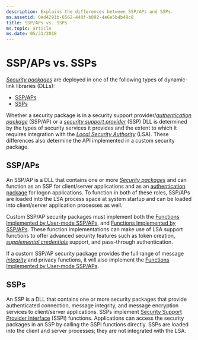 ```yaml
---
description: Explains the differences between SSP/APs and SSPs.
ms.assetid: 0ed4291b-6562-440f-b892-4e6e5b4b49c8
title: SSP/APs vs. SSPs
ms.topic: article
ms.date: 05/31/2018
---
```


# SSP/APs vs. SSPs

[*Security packages*](../secgloss/s-gly.md) are deployed in one of the following types of dynamic-link libraries (DLLs):

-   [SSP/APs](#sspaps-vs-ssps)
-   [SSPs](#sspaps-vs-ssps)

Whether a security package is in a security support provider/[*authentication package*](../secgloss/a-gly.md) (SSP/AP) or a [*security support provider*](../secgloss/s-gly.md) (SSP) DLL is determined by the types of security services it provides and the extent to which it requires integration with the [*Local Security Authority*](../secgloss/l-gly.md) (LSA). These differences also determine the API implemented in a custom security package.

## SSP/APs

An SSP/AP is a DLL that contains one or more [*Security packages*](../secgloss/s-gly.md) and can function as an SSP for client/server applications and as an [authentication package](authentication-packages.md) for logon applications. To function in both of these roles, SSP/APs are loaded into the LSA process space at system startup and can be loaded into client/server application processes as well.

Custom SSP/AP security packages must implement both the [Functions Implemented by User-mode SSP/APs](authentication-functions.md), and [Functions Implemented by SSP/APs](authentication-functions.md). These function implementations can make use of LSA support functions to offer advanced security features such as token creation, [*supplemental credentials*](../secgloss/s-gly.md) support, and pass-through authentication.

If a custom SSP/AP security package provides the full range of message [*integrity*](../secgloss/i-gly.md) and privacy functions, it will also implement the [Functions Implemented by User-mode SSP/APs](authentication-functions.md).

## SSPs

An SSP is a DLL that contains one or more security packages that provide authenticated connection, message integrity, and message encryption services to client/server applications. SSPs implement [Security Support Provider Interface](sspi.md) (SSPI) functions. Applications can access the security packages in an SSP by calling the SSPI functions directly. SSPs are loaded into the client and server processes; they are not integrated with the LSA.

 

 
